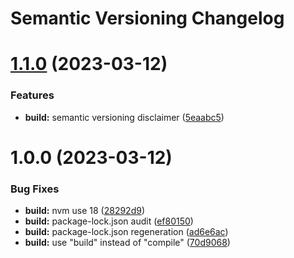 # Semantic Versioning Changelog

# [1.1.0](https://github.com/MGPelloni/team-member/compare/v1.0.0...v1.1.0) (2023-03-12)


### Features

* **build:** semantic versioning disclaimer ([5eaabc5](https://github.com/MGPelloni/team-member/commit/5eaabc5939ebafafd3d2fe350f4dd402e6f43c23))

# 1.0.0 (2023-03-12)


### Bug Fixes

* **build:** nvm use 18 ([28292d9](https://github.com/MGPelloni/team-member/commit/28292d9c7b55c098abb8b112946bd46aa73c5524))
* **build:** package-lock.json audit ([ef80150](https://github.com/MGPelloni/team-member/commit/ef80150f22a213820c2a3b17ee63d2994b47836a))
* **build:** package-lock.json regeneration ([ad6e6ac](https://github.com/MGPelloni/team-member/commit/ad6e6aca92f2949cbd5b9199af06a70d088d3605))
* **build:** use "build" instead of "compile" ([70d9068](https://github.com/MGPelloni/team-member/commit/70d90684193400a4352fd6a30b0fbf919cdd4f33))

